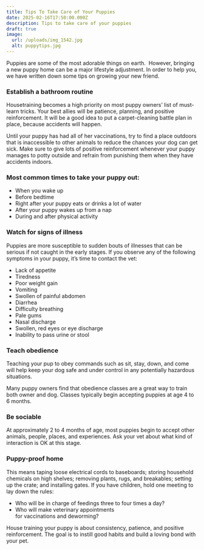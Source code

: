 ```yaml
---
title: Tips To Take Care of Your Puppies
date: 2025-02-16T17:50:00.000Z
description: Tips to take care of your puppies
draft: true
image:
  url: /uploads/img_1542.jpg
  alt: puppytips.jpg
---
```

Puppies are some of the most adorable things on earth.  However, bringing a new puppy home can be a major
lifestyle adjustment. In order to help you, we have written down some tips on
growing your new friend.

### Establish a bathroom routine

Housetraining becomes a high priority on most puppy owners’ list of
must-learn tricks. Your best allies will be patience, planning, and positive
reinforcement. It will be a good idea to put a carpet-cleaning battle plan in
place, because accidents will happen.

Until your puppy has had all of her vaccinations, try to find a place
outdoors that is inaccessible to other animals to reduce the chances your dog
can get sick. Make sure to give lots of positive reinforcement whenever your
puppy manages to potty outside and refrain from punishing them when they have
accidents indoors.

### Most common times to take your puppy out:

* When you wake up
* Before bedtime
* Right after your puppy eats or drinks a lot of water
* After your puppy wakes up from a nap
* During and after physical activity

### Watch for signs of illness

Puppies are more susceptible to sudden bouts of illnesses that can be
serious if not caught in the early stages. If you observe any of the following symptoms
in your puppy, it’s time to contact the vet:

* Lack of appetite
* Tiredness
* Poor weight gain
* Vomiting
* Swollen of painful abdomen
* Diarrhea
* Difficulty breathing
* Pale gums
* Nasal discharge
* Swollen, red eyes or eye
  discharge
* Inability to pass urine or stool

### Teach obedience

Teaching your pup to obey commands such as sit, stay, down, and come will
help keep your dog safe and under control in any potentially hazardous
situations. 

Many puppy owners find that obedience classes are a great way to train both
owner and dog. Classes typically begin accepting puppies at age 4 to 6 months.

### Be sociable

At approximately 2 to 4 months of age, most puppies begin to accept other
animals, people, places, and experiences. Ask your vet about what kind of
interaction is OK at this stage.

### Puppy-proof home

This means taping loose electrical cords to baseboards; storing household chemicals
on high shelves; removing plants, rugs, and breakables; setting up the crate;
and installing gates. If you have children, hold one meeting to lay down the
rules: 

* Who will be in charge of feedings three to
  four times a day?
* Who will make veterinary appointments for vaccinations and deworming?

House training your puppy is about consistency, patience, and
positive reinforcement. The goal is to instill good habits and build a loving
bond with your pet.
